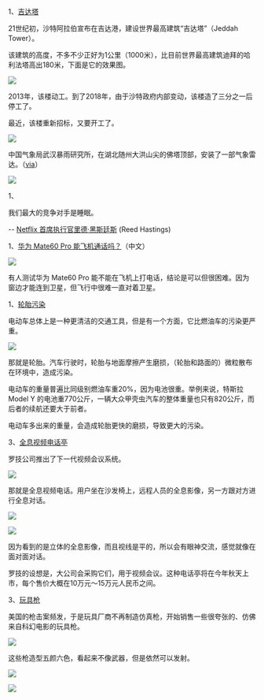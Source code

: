 1、[吉达塔](https://www.designboom.com/architecture/saudi-arabia-resumes-construction-on-worlds-tallest-building-jeddah-tower-09-19-2023/)

21世纪初，沙特阿拉伯宣布在吉达港，建设世界最高建筑“吉达塔”（Jeddah Tower）。

该建筑的高度，不多不少正好为1公里（1000米），比目前世界最高建筑迪拜的哈利法塔高出180米，下面是它的效果图。

![](https://cdn.beekka.com/blogimg/asset/202310/bg2023101506.webp)

2013年，该楼动工。到了2018年，由于沙特政府内部变动，该楼造了三分之一后停工了。

最近，该楼重新招标，又要开工了。


![](https://cdn.beekka.com/blogimg/asset/202310/bg2023100515.webp)

中国气象局武汉暴雨研究所，在湖北随州大洪山尖的佛塔顶部，安装了一部气象雷达。（[via](https://www.163.com/dy/article/I06KB2JM0543LLT9.html)）

![](https://cdn.beekka.com/blogimg/asset/202309/bg2023092212.webp)

1、

我们最大的竞争对手是睡眠。

-- [Netflix 首席执行官里德·黑斯廷斯](https://www.theguardian.com/technology/2017/apr/18/netflix-competitor-sleep-uber-facebook) (Reed Hastings) 

1、[华为 Mate60 Pro 能飞机通话吗？](https://www.gamersky.com/tech/202309/1643541.shtml)（中文）

![](https://cdn.beekka.com/blogimg/asset/202309/bg2023090909.webp)

有人测试华为 Mate60 Pro 能不能在飞机上打电话，结论是可以但很困难。因为窗边才能连到卫星，但飞行中很难一直对着卫星。

1、[轮胎污染](https://dynomight.net/tires/)

电动车总体上是一种更清洁的交通工具，但是有一个方面，它比燃油车的污染更严重。

![](https://cdn.beekka.com/blogimg/asset/202308/bg2023081901.webp)

那就是轮胎。汽车行驶时，轮胎与地面摩擦产生磨损，（轮胎和路面的）微粒散布在环境中，造成污染。

电动车的重量普遍比同级别燃油车重20%，因为电池很重。举例来说，特斯拉 Model Y 的电池重770公斤，一辆大众甲壳虫汽车的整体重量也只有820公斤，而后者的续航还要大于前者。

电动车多出来的重量，会造成轮胎更快的磨损，导致更大的污染。

3、[全息视频电话亭](https://www.theverge.com/23707875/logitech-steelcase-project-ghost-video-chat-preview)

罗技公司推出了下一代视频会议系统。

![](https://cdn.beekka.com/blogimg/asset/202305/bg2023051104.webp)

那就是全息视频电话。用户坐在沙发椅上，远程人员的全息影像，另一方跟对方进行全息对话。

![](https://cdn.beekka.com/blogimg/asset/202305/bg2023051105.webp)

![](https://cdn.beekka.com/blogimg/asset/202305/bg2023051106.webp)

因为看到的是立体的全息影像，而且视线是平的，所以会有眼神交流，感觉就像在面对面对话。

罗技的设想是，大公司会采购它们，用于视频会议。这种电话亭将在今年秋天上市，每个售价大概在10万元～15万元人民币之间。

3、[玩具枪](https://nymag.com/intelligencer/2022/03/nerf-guns.html)

美国的枪击案频发，于是玩具厂商不再制造仿真枪，开始销售一些很夸张的、仿佛来自科幻电影的玩具枪。

![](https://cdn.beekka.com/blogimg/asset/202206/bg2022060201.webp)

这些枪造型五颜六色，看起来不像武器，但是依然可以发射。

![](https://cdn.beekka.com/blogimg/asset/202206/bg2022060202.webp)

![](https://cdn.beekka.com/blogimg/asset/202206/bg2022060203.webp)